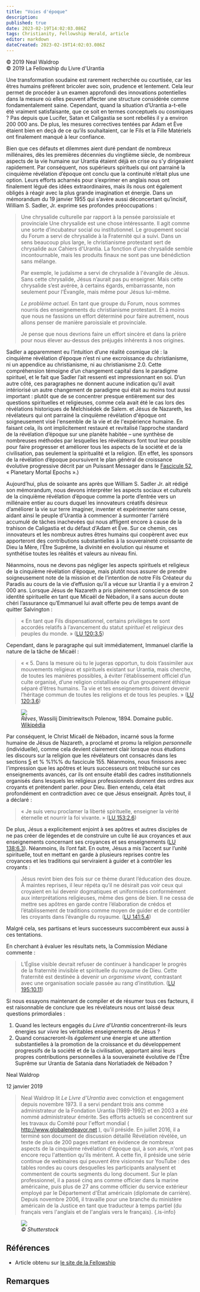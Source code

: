 ```yaml
---
title: "Voies d'époque"
description: 
published: true
date: 2023-02-19T14:02:03.086Z
tags: Christianity, Fellowship Herald, article
editor: markdown
dateCreated: 2023-02-19T14:02:03.086Z
---
```


<p class="v-card v-sheet theme--light grey lighten-3 px-2">© 2019 Neal Waldrop<br>© 2019 La Fellowship du Livre d'Urantia</p>


Une transformation soudaine est rarement recherchée ou courtisée, car les êtres humains préfèrent bricoler avec soin, prudence et lentement. Cela leur permet de procéder à un examen approfondi des innovations potentielles dans la mesure où elles peuvent affecter une structure considérée comme fondamentalement saine. Cependant, quand la situation d’Urantia a-t-elle été vraiment satisfaisante, que ce soit en termes conceptuels ou cosmiques ? Pas depuis que Lucifer, Satan et Caligastia se sont rebellés il y a environ 200 000 ans. De plus, les mesures correctives tentées par Adam et Ève étaient bien en deçà de ce qu’ils souhaitaient, car le Fils et la Fille Matériels ont finalement manqué à leur confiance. 

Bien que ces défauts et dilemmes aient duré pendant de nombreux millénaires, dès les premières décennies du vingtième siècle, de nombreux aspects de la vie humaine sur Urantia étaient déjà en crise ou s'y dirigeaient rapidement. Par conséquent, nos supérieurs spirituels qui ont parrainé la cinquième révélation d’époque ont conclu que la continuité n’était plus une option. Leurs efforts acharnés pour s’exprimer en anglais nous ont finalement légué des idées extraordinaires, mais ils nous ont également obligés à réagir avec la plus grande imagination et énergie. Dans un mémorandum du 19 janvier 1955 qui s’avère aussi déconcertant qu’incisif, William S. Sadler, Jr. exprime ses profondes préoccupations : 

> Une chrysalide culturelle par rapport à la pensée paroissiale et provinciale Une chrysalide est une chose intéressante. Il agit comme une sorte d’incubateur social ou institutionnel. Le groupement social du Forum a servi de chrysalide à la Fraternité qui a suivi. Dans un sens beaucoup plus large, le christianisme protestant sert de chrysalide aux Cahiers d'Urantia. La fonction d’une chrysalide semble incontournable, mais les produits finaux ne sont pas une bénédiction sans mélange. 
> 
> Par exemple, le judaïsme a servi de chrysalide à l'évangile de Jésus. Sans cette chrysalide, Jésus n’aurait pas pu enseigner. Mais cette chrysalide s’est avérée, à certains égards, embarrassante, non seulement pour l’Évangile, mais même pour Jésus lui-même. 
> 
> _Le problème actuel._ En tant que groupe du Forum, nous sommes nourris des enseignements du christianisme protestant. Et à moins que nous ne fassions un effort déterminé pour faire autrement, nous allons penser de manière paroissiale et provinciale. 
> 
> Je pense que nous devrions faire un effort sincère et dans la prière pour nous élever au-dessus des préjugés inhérents à nos origines. 

Sadler a apparemment eu l’intuition d’une réalité cosmique clé : la cinquième révélation d’époque n’est ni une excroissance du christianisme, ni un appendice au christianisme, ni au christianisme 2.0. Cette compréhension témoigne d’un changement capital dans le paradigme spirituel, et le fait que Sadler l’ait ressenti est impressionnant en soi. D’un autre côté, ces paragraphes ne donnent aucune indication qu’il avait intériorisé un autre changement de paradigme qui était au moins tout aussi important : plutôt que de se concentrer presque entièrement sur des questions spirituelles et religieuses, comme cela avait été le cas lors des révélations historiques de Melchisédek de Salem. et Jésus de Nazareth, les révélateurs qui ont parrainé la cinquième révélation d'époque ont soigneusement visé l'ensemble de la vie et de l'expérience humaine. En faisant cela, ils ont implicitement restauré et revitalisé l’approche standard de la révélation d’époque sur une planète habitée – une synthèse de nombreuses méthodes par lesquelles les révélateurs font tout leur possible pour faire progresser et améliorer tous les aspects de la société et de la civilisation, pas seulement la spiritualité et la religion. (En effet, les sponsors de la révélation d’époque poursuivent le plan général de croissance évolutive progressive décrit par un Puissant Messager dans le [Fascicule 52](/fr/The_Urantia_Book/52), « Planetary Mortal Epochs ».) 

Aujourd’hui, plus de soixante ans après que William S. Sadler Jr. ait rédigé son mémorandum, nous devons interpréter les aspects sociaux et culturels de la cinquième révélation d’époque comme la porte d’entrée vers un millénaire entier au cours duquel les innovateurs créatifs désireux d’améliorer la vie sur terre imaginer, inventer et expérimenter sans cesse, aidant ainsi le peuple d'Urantia à commencer à surmonter l'arriéré accumulé de tâches inachevées qui nous affligent encore à cause de la trahison de Caligastia et du défaut d'Adam et Ève. Sur ce chemin, ces innovateurs et les nombreux autres êtres humains qui coopèrent avec eux apporteront des contributions substantielles à la souveraineté croissante de Dieu la Mère, l’Être Suprême, la divinité en évolution qui résume et synthétise toutes les réalités et valeurs au niveau fini. 

Néanmoins, nous ne devons pas négliger les aspects spirituels et religieux de la cinquième révélation d’époque, mais plutôt nous assurer de prendre soigneusement note de la mission et de l’intention de notre Fils Créateur du Paradis au cours de la vie d’effusion qu’il a vécue sur Urantia il y a environ 2 000 ans. Lorsque Jésus de Nazareth a pris pleinement conscience de son identité spirituelle en tant que Micaël de Nébadon, il a sans aucun doute chéri l’assurance qu’Emmanuel lui avait offerte peu de temps avant de quitter Salvington : 

> « En tant que Fils dispensationnel, certains privilèges te sont accordés relatifs à l’avancement du statut *spirituel* et *religieux* des peuples du monde. » (<a id="a31_161"></a>[LU 120:3.5](/fr/The_Urantia_Book/120#p3_5))

Cependant, dans le paragraphe qui suit immédiatement, Immanuel clarifie la nature de la tâche de Micaël : 

> « « 5. Dans la mesure où tu le jugeras opportun, tu dois t’assimiler aux mouvements religieux et spirituels existant sur Urantia, mais cherche, de toutes les manières possibles, à éviter l’établissement officiel d’un culte organisé, d’une religion cristallisée ou d’un groupement éthique séparé d’êtres humains. Ta vie et tes enseignements doivent devenir l’héritage commun de toutes les religions et de tous les peuples. » (<a id="a35_427"></a>[LU 120:3.6](/fr/The_Urantia_Book/120#p3_6))

<figure id="Figure_2" class="image urantiapedia">
<img src="/image/article/Neal_Waldrop/Epochal_Pathways/004150.jpg">
<figcaption><em>Rêves</em>, Wassilij Dimitriewitsch Polenow, 1894. Domaine public. <a href="https://commons.wikimedia.org/wiki/File:Polenov_MechtySAR.jpg" target="_blank">Wikipédia</a></figcaption>
</figure>

Par conséquent, le Christ Micaël de Nébadon, incarné sous la forme humaine de Jésus de Nazareth, a proclamé et promu la religion _personnelle_ (individuelle), comme cela devient clairement clair lorsque nous étudions les discours sur la religion que les révélateurs ont consacrés dans les sections <a id="a42_298"></a>[5](/fr/The_Urantia_Book/155#p5) et % %1%% du fascicule 155. Néanmoins, nous finissons avec l'impression que les apôtres et leurs successeurs ont trébuché sur ces enseignements avancés, car ils ont ensuite établi des cadres institutionnels organisés dans lesquels les religieux professionnels donnent des ordres aux croyants et prétendent parler. pour Dieu. Bien entendu, cela était profondément en contradiction avec ce que Jésus enseignait. Après tout, il a déclaré : 

> « Je suis venu proclamer la liberté spirituelle, enseigner la vérité éternelle et nourrir la foi vivante. » (<a id="a44_111"></a>[LU 153:2.6](/fr/The_Urantia_Book/153#p2_6))

De plus, Jésus a explicitement enjoint à ses apôtres et autres disciples de ne pas créer de légendes et de construire un culte lié aux croyances et aux enseignements concernant ses croyances et ses enseignements (<a id="a46_213"></a>[LU 138:6.3](/fr/The_Urantia_Book/138#p6_3)). Néanmoins, ils l’ont fait. En outre, Jésus a mis l’accent sur l’unité spirituelle, tout en mettant en garde à plusieurs reprises contre les croyances et les traditions qui serviraient à guider et à contrôler les croyants : 

> Jésus revint bien des fois sur ce thème durant l’éducation des douze. À maintes reprises, il leur répéta qu’il ne désirait pas voir ceux qui croyaient en lui devenir dogmatiques et uniformisés conformément aux interprétations religieuses, même des gens de bien. Il ne cessa de mettre ses apôtres en garde contre l’élaboration de crédos et l’établissement de traditions comme moyen de guider et de contrôler les croyants dans l’évangile du royaume. (<a id="a48_451"></a>[LU 141:5.4](/fr/The_Urantia_Book/141#p5_4))

Malgré cela, ses partisans et leurs successeurs succombèrent eux aussi à ces tentations. 

En cherchant à évaluer les résultats nets, la Commission Médiane commente : 

> L’Église visible devrait refuser de continuer à handicaper le progrès de la fraternité invisible et spirituelle du royaume de Dieu. Cette fraternité est destinée à devenir un *organisme vivant,* contrastant avec une organisation sociale passée au rang d’institution. (<a id="a54_270"></a>[LU 195:10.11](/fr/The_Urantia_Book/195#p10_11))

Si nous essayons maintenant de compiler et de résumer tous ces facteurs, il est raisonnable de conclure que les révélateurs nous ont laissé deux questions primordiales : 

1. Quand les lecteurs engagés du _Livre d'Urantia_ concentreront-ils leurs énergies sur _vivre_ les véritables enseignements de Jésus ? 
2. Quand consacreront-ils _également_ une énergie et une attention substantielles à la promotion de la croissance et du développement progressifs de la société et de la civilisation, apportant ainsi leurs propres contributions personnelles à la souveraineté évolutive de l'Être Suprême sur Urantia de Satania dans Norlatiadek de Nébadon ? 

Neal Waldrop 

12 janvier 2019 

> Neal Waldrop lit _Le Livre d'Urantia_ avec conviction et engagement depuis novembre 1973. Il a servi pendant trois ans comme administrateur de la Fondation Urantia (1989-1992) et en 2003 a été nommé administrateur émérite. Ses efforts actuels se concentrent sur les travaux du Comité pour l'effort mondial ( http://www.globalendeavor.net ), qu'il préside. En juillet 2016, il a terminé son document de discussion détaillé Révélation révélée, un texte de plus de 200 pages mettant en évidence de nombreux aspects de la cinquième révélation d'époque qui, à son avis, n'ont pas encore reçu l'attention qu'ils méritent. À cette fin, il préside une série continue de webinaires qui peuvent être visionnés sur YouTube : des tables rondes au cours desquelles les participants analysent et commentent de courts segments du long document. Sur le plan professionnel, il a passé cinq ans comme officier dans la marine américaine, puis plus de 27 ans comme officier du service extérieur employé par le Département d'État américain (diplomate de carrière). Depuis novembre 2006, il travaille pour une branche du ministère américain de la Justice en tant que traducteur à temps partiel (du français vers l'anglais et de l'anglais vers le français).
> {.is-info} 

<figure id="Figure_2" class="image urantiapedia">
<img src="/image/article/Neal_Waldrop/Epochal_Pathways/004151.jpg">
<figcaption><em>© Shutterstock</em></figcaption>
</figure>

## Références

- Article obtenu sur [le site de la Fellowship](https://urantia-book.org/archive/newsletters/herald/)



## Remarques

[^1]: Voici le lien vers le mémorandum de William S. Sadler, Jr. : [http://ubhistory.org/](http://ubhistory.org/Documents/BM19550119_SadlerB_04.pdf) 
[^2]: Pour votre commodité, j'ai reproduit le texte intégral de la note fournie à la fin de mon article « Epochal Pathways », y compris le lien sur le site Web de la Fellowship à partir duquel les lecteurs peuvent consulter et/ou télécharger mon long document de discussion. _Révélation révélée_ : 

    REMARQUE : Pour une exploration plus approfondie de ces thèmes et d'autres thèmes similaires, n'hésitez pas à télécharger le document de discussion détaillé de Neal, Revelation Revealed _à partir du site Web du Comité pour l'Endeavour Global (www.globalendeavor.net) ou à l'emplacement suivant sur le site Web de la Fellowship : [http://www.urantiabook.org/study/Revelation](http://www.urantiabook.org/study/Revelation-Revealed.pdf) 
    
    Cordialement, Neal. 


